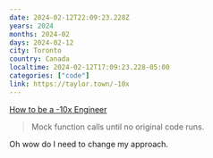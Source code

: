 ```yaml
---
date: 2024-02-12T22:09:23.228Z
years: 2024
months: 2024-02
days: 2024-02-12
city: Toronto
country: Canada
localtime: 2024-02-12T17:09:23.228-05:00
categories: ["code"]
link: https://taylor.town/-10x
---
```

[How to be a -10x Engineer](https://taylor.town/-10x)

> Mock function calls until no original code runs.

Oh wow do I need to change my approach.
